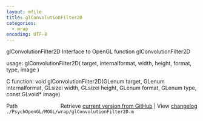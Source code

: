 ```yaml
---
layout: mfile
title: glConvolutionFilter2D
categories:
  - wrap
encoding: UTF-8
---
```


glConvolutionFilter2D  Interface to OpenGL function glConvolutionFilter2D

usage:  glConvolutionFilter2D( target, internalformat, width, height, format, type, image )

C function:  void glConvolutionFilter2D(GLenum target, GLenum internalformat, GLsizei width, GLsizei height, GLenum format, GLenum type, const GLvoid\* image)


<div class="code_header" style="text-align:right;">
  <span style="float:left;">Path&nbsp;&nbsp;</span> <span class="counter">Retrieve <a href=
  "https://raw.github.com/Psychtoolbox-3/Psychtoolbox-3/beta/./PsychOpenGL/MOGL/wrap/glConvolutionFilter2D.m">current version from GitHub</a> | View <a href=
  "https://github.com/Psychtoolbox-3/Psychtoolbox-3/commits/beta/./PsychOpenGL/MOGL/wrap/glConvolutionFilter2D.m">changelog</a></span>
</div>
<div class="code">
  <code>./PsychOpenGL/MOGL/wrap/glConvolutionFilter2D.m</code>
</div>
